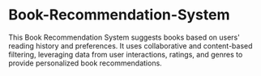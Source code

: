 # Book-Recommendation-System
This Book Recommendation System suggests books based on users' reading history and preferences. It uses collaborative and content-based filtering, leveraging data from user interactions, ratings, and genres to provide personalized book recommendations.
